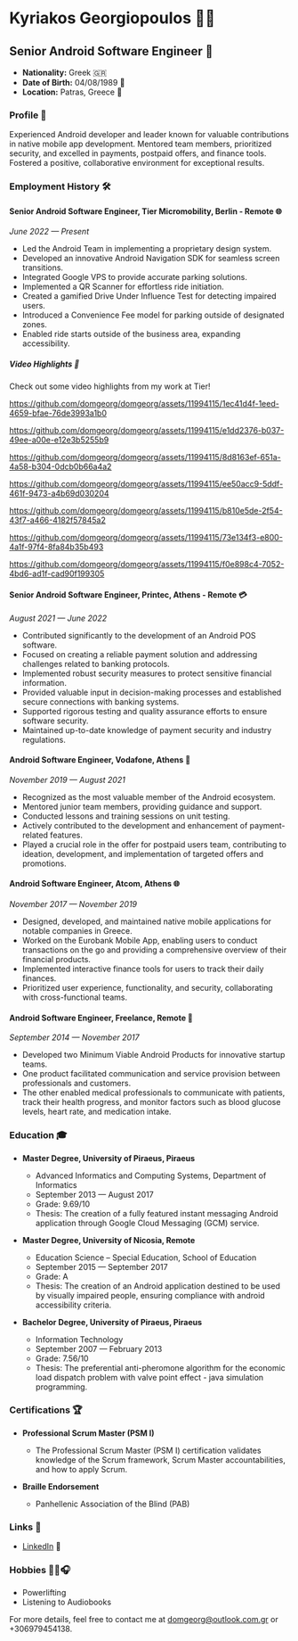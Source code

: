 # Kyriakos Georgiopoulos 👨‍💻
## Senior Android Software Engineer 🚀

- **Nationality:** Greek 🇬🇷
- **Date of Birth:** 04/08/1989 📅
- **Location:** Patras, Greece 📍

### Profile 🌟
Experienced Android developer and leader known for valuable contributions in native mobile app development. Mentored team members, prioritized security, and excelled in payments, postpaid offers, and finance tools. Fostered a positive, collaborative environment for exceptional results.

### Employment History 🛠️

#### Senior Android Software Engineer, Tier Micromobility, Berlin - Remote 🌐
*June 2022 — Present*
- Led the Android Team in implementing a proprietary design system.
- Developed an innovative Android Navigation SDK for seamless screen transitions.
- Integrated Google VPS to provide accurate parking solutions.
- Implemented a QR Scanner for effortless ride initiation.
- Created a gamified Drive Under Influence Test for detecting impaired users.
- Introduced a Convenience Fee model for parking outside of designated zones.
- Enabled ride starts outside of the business area, expanding accessibility.

##### Video Highlights 🎥
Check out some video highlights from my work at Tier!

https://github.com/domgeorg/domgeorg/assets/11994115/1ec41d4f-1eed-4659-bfae-76de3993a1b0

https://github.com/domgeorg/domgeorg/assets/11994115/e1dd2376-b037-49ee-a00e-e12e3b5255b9

https://github.com/domgeorg/domgeorg/assets/11994115/8d8163ef-651a-4a58-b304-0dcb0b66a4a2

https://github.com/domgeorg/domgeorg/assets/11994115/ee50acc9-5ddf-461f-9473-a4b69d030204

https://github.com/domgeorg/domgeorg/assets/11994115/b810e5de-2f54-43f7-a466-4182f57845a2

https://github.com/domgeorg/domgeorg/assets/11994115/73e134f3-e800-4a1f-97f4-8fa84b35b493

https://github.com/domgeorg/domgeorg/assets/11994115/f0e898c4-7052-4bd6-ad1f-cad90f199305

#### Senior Android Software Engineer, Printec, Athens - Remote 💳
*August 2021 — June 2022*
- Contributed significantly to the development of an Android POS software.
- Focused on creating a reliable payment solution and addressing challenges related to banking protocols.
- Implemented robust security measures to protect sensitive financial information.
- Provided valuable input in decision-making processes and established secure connections with banking systems.
- Supported rigorous testing and quality assurance efforts to ensure software security.
- Maintained up-to-date knowledge of payment security and industry regulations.

#### Android Software Engineer, Vodafone, Athens 📱
*November 2019 — August 2021*
- Recognized as the most valuable member of the Android ecosystem.
- Mentored junior team members, providing guidance and support.
- Conducted lessons and training sessions on unit testing.
- Actively contributed to the development and enhancement of payment-related features.
- Played a crucial role in the offer for postpaid users team, contributing to ideation, development, and implementation of targeted offers and promotions.

#### Android Software Engineer, Atcom, Athens 🌐
*November 2017 — November 2019*
- Designed, developed, and maintained native mobile applications for notable companies in Greece.
- Worked on the Eurobank Mobile App, enabling users to conduct transactions on the go and providing a comprehensive overview of their financial products.
- Implemented interactive finance tools for users to track their daily finances.
- Prioritized user experience, functionality, and security, collaborating with cross-functional teams.

#### Android Software Engineer, Freelance, Remote 💼
*September 2014 — November 2017*
- Developed two Minimum Viable Android Products for innovative startup teams.
- One product facilitated communication and service provision between professionals and customers.
- The other enabled medical professionals to communicate with patients, track their health progress, and monitor factors such as blood glucose levels, heart rate, and medication intake.

### Education 🎓

- **Master Degree, University of Piraeus, Piraeus**
  - Advanced Informatics and Computing Systems, Department of Informatics
  - September 2013 — August 2017
  - Grade: 9.69/10
  - Thesis: The creation of a fully featured instant messaging Android application through Google Cloud Messaging (GCM) service.

- **Master Degree, University of Nicosia, Remote**
  - Education Science – Special Education, School of Education
  - September 2015 — September 2017
  - Grade: A
  - Thesis: The creation of an Android application destined to be used by visually impaired people, ensuring compliance with android accessibility criteria.

- **Bachelor Degree, University of Piraeus, Piraeus**
  - Information Technology
  - September 2007 — February 2013
  - Grade: 7.56/10
  - Thesis: The preferential anti-pheromone algorithm for the economic load dispatch problem with valve point effect - java simulation programming.

### Certifications 🏆

- **Professional Scrum Master (PSM I)**
  - The Professional Scrum Master (PSM I) certification validates knowledge of the Scrum framework, Scrum Master accountabilities, and how to apply Scrum.

- **Braille Endorsement**
  - Panhellenic Association of the Blind (PAB)

### Links 🔗
- [LinkedIn](https://www.linkedin.com/in/kyriakos-georgiopoulos/) 🔗

### Hobbies 🏋️‍♂️🎧
- Powerlifting
- Listening to Audiobooks

For more details, feel free to contact me at domgeorg@outlook.com.gr or +306979454138.
